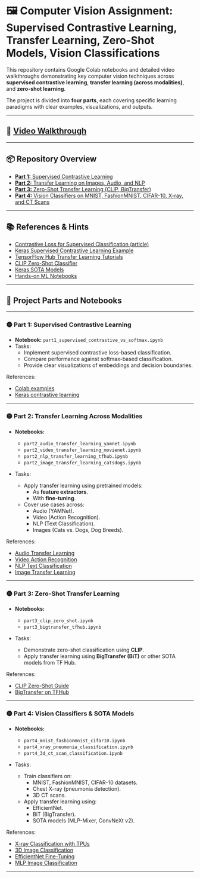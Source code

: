 # 🖼️ Computer Vision Assignment: Supervised Contrastive Learning, Transfer Learning, Zero-Shot Models, Vision Classifications

This repository contains Google Colab notebooks and detailed video walkthroughs demonstrating key computer vision techniques across **supervised contrastive learning**, **transfer learning (across modalities)**, and **zero-shot learning**.

The project is divided into **four parts**, each covering specific learning paradigms with clear examples, visualizations, and outputs.

---
## 🎥 [Video Walkthrough](youtube.com)
---

## 📦 Repository Overview

- [**Part 1:** Supervised Contrastive Learning](https://colab.research.google.com/drive/1x09Z-STlnFILSWAF8V73AkytR4O0zd36?usp=sharing)
- [**Part 2:** Transfer Learning on Images, Audio, and NLP](https://colab.research.google.com/drive/19iOqOCV-6VdUEf7SHphFqhIG4Spgi4pQ?usp=sharing)
- [**Part 3:** Zero-Shot Transfer Learning (CLIP, BigTransfer)](https://colab.research.google.com/drive/14S77FwcbbzBQNNnnAPHB9BGDgpQg_p8T?usp=sharing)
- [**Part 4:** Vision Classifiers on MNIST, FashionMNIST, CIFAR-10, X-ray, and CT Scans](https://colab.research.google.com/drive/1yD4DsSvwAxPUX3QFL-IAP9J3l0JTKXXf?usp=sharing)

---

## 📚 References & Hints

- [Contrastive Loss for Supervised Classification (article)](https://towardsdatascience.com/contrastive-loss-for-supervised-classification-224ae35692e7)  
- [Keras Supervised Contrastive Learning Example](https://keras.io/examples/vision/supervised-contrastive-learning)  
- [TensorFlow Hub Transfer Learning Tutorials](https://amitness.com/2020/02/tensorflow-hub-for-transfer-learning)  
- [CLIP Zero-Shot Classifier](https://towardsdatascience.com/how-to-try-clip-openais-zero-shot-image-classifier-439d75a34d6b)  
- [Keras SOTA Models](https://keras.io/examples/vision/bit)  
- [Hands-on ML Notebooks](https://github.com/ageron/handson-ml3/blob/main/14_deep_computer_vision_with_cnns.ipynb)

---

## 🚀 Project Parts and Notebooks

---

### 🟡 **Part 1: Supervised Contrastive Learning**

- **Notebook:** `part1_supervised_contrastive_vs_softmax.ipynb`
- Tasks:
  - Implement supervised contrastive loss-based classification.
  - Compare performance against softmax-based classification.
  - Provide clear visualizations of embeddings and decision boundaries.

References:
- [Colab examples](https://docs.google.com/presentation/d/1UxtHDwjViC7VpSb0zB-kajGQ-TwznQmc-7LsbHRfO3s/edit#slide=id.gcdc5f16e5b_20_5)
- [Keras contrastive learning](https://keras.io/examples/vision/supervised-contrastive-learning)

---

### 🟡 **Part 2: Transfer Learning Across Modalities**

- **Notebooks:**  
  - `part2_audio_transfer_learning_yamnet.ipynb`  
  - `part2_video_transfer_learning_movienet.ipynb`  
  - `part2_nlp_transfer_learning_tfhub.ipynb`  
  - `part2_image_transfer_learning_catsdogs.ipynb`

- Tasks:
  - Apply transfer learning using pretrained models:
    - As **feature extractors**.
    - With **fine-tuning**.
  - Cover use cases across:
    - Audio (YAMNet).
    - Video (Action Recognition).
    - NLP (Text Classification).
    - Images (Cats vs. Dogs, Dog Breeds).

References:
- [Audio Transfer Learning](https://blog.tensorflow.org/2021/03/transfer-learning-for-audio-data-with-yamnet.html)
- [Video Action Recognition](https://www.tensorflow.org/hub/tutorials/action_recognition_with_tf_hub)
- [NLP Text Classification](https://www.tensorflow.org/hub/tutorials/tf2_text_classification)
- [Image Transfer Learning](https://www.tensorflow.org/tutorials/images/transfer_learning)

---

### 🟡 **Part 3: Zero-Shot Transfer Learning**

- **Notebooks:**  
  - `part3_clip_zero_shot.ipynb`  
  - `part3_bigtransfer_tfhub.ipynb`

- Tasks:
  - Demonstrate zero-shot classification using **CLIP**.
  - Apply transfer learning using **BigTransfer (BiT)** or other SOTA models from TF Hub.

References:
- [CLIP Zero-Shot Guide](https://towardsdatascience.com/how-to-try-clip-openais-zero-shot-image-classifier-439d75a34d6b)
- [BigTransfer on TFHub](https://keras.io/examples/vision/bit)

---

### 🟡 **Part 4: Vision Classifiers & SOTA Models**

- **Notebooks:**  
  - `part4_mnist_fashionmnist_cifar10.ipynb`  
  - `part4_xray_pneumonia_classification.ipynb`  
  - `part4_3d_ct_scan_classification.ipynb`

- Tasks:
  - Train classifiers on:
    - MNIST, FashionMNIST, CIFAR-10 datasets.
    - Chest X-ray (pneumonia detection).
    - 3D CT scans.
  - Apply transfer learning using:
    - EfficientNet.
    - BiT (BigTransfer).
    - SOTA models (MLP-Mixer, ConvNeXt v2).

References:
- [X-ray Classification with TPUs](https://keras.io/examples/vision/xray_classification_with_tpus)
- [3D Image Classification](https://keras.io/examples/vision/3D_image_classification)
- [EfficientNet Fine-Tuning](https://keras.io/examples/vision/image_classification_efficientnet_fine_tuning)
- [MLP Image Classification](https://keras.io/examples/vision/mlp_image_classification)

---
